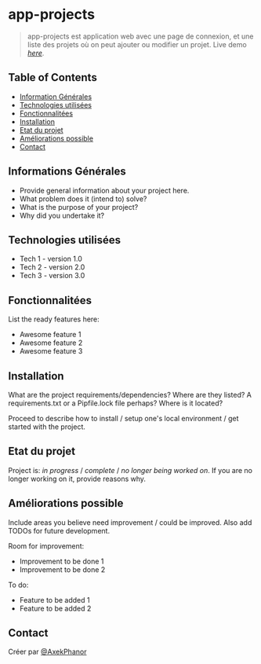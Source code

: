 # app-projects
> app-projects est application web avec une page de connexion, et une liste des projets où on peut ajouter ou modifier un projet.
> Live demo [_here_](https://www.example.com). <!-- If you have the project hosted somewhere, include the link here. -->

## Table of Contents
* [Information Générales](#general-information)
* [Technologies utilisées](#technologies-used)
* [Fonctionnalitées](#features)
* [Installation](#setup)
* [Etat du projet](#project-status)
* [Améliorations possible](#room-for-improvement)
* [Contact](#contact)
<!-- * [License](#license) -->


## Informations Générales
- Provide general information about your project here.
- What problem does it (intend to) solve?
- What is the purpose of your project?
- Why did you undertake it?
<!-- You don't have to answer all the questions - just the ones relevant to your project. -->


## Technologies utilisées
- Tech 1 - version 1.0
- Tech 2 - version 2.0
- Tech 3 - version 3.0


## Fonctionnalitées
List the ready features here:
- Awesome feature 1
- Awesome feature 2
- Awesome feature 3


## Installation
What are the project requirements/dependencies? Where are they listed? A requirements.txt or a Pipfile.lock file perhaps? Where is it located?

Proceed to describe how to install / setup one's local environment / get started with the project.


## Etat du projet
Project is: _in progress_ / _complete_ / _no longer being worked on_. If you are no longer working on it, provide reasons why.


## Améliorations possible
Include areas you believe need improvement / could be improved. Also add TODOs for future development.

Room for improvement:
- Improvement to be done 1
- Improvement to be done 2

To do:
- Feature to be added 1
- Feature to be added 2

## Contact
Créer par [@AxekPhanor](https://github.com/AxekPhanor)
